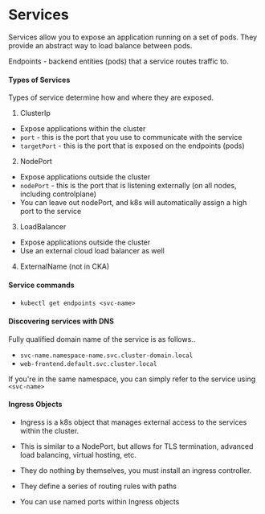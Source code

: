 # Services

Services allow you to expose an application running on a set of pods. They provide an abstract way to load balance between pods.

Endpoints - backend entities (pods) that a service routes traffic to.

#### Types of Services
Types of service determine how and where they are exposed.

1. ClusterIp
  - Expose applications within the cluster
  - `port` - this is the port that you use to communicate with the service
  - `targetPort` - this is the port that is exposed on the endpoints (pods)
2. NodePort
  - Expose applications outside the cluster
  - `nodePort` - this is the port that is listening externally (on all nodes, including controlplane)
  - You can leave out nodePort, and k8s will automatically assign a high port to the service
3. LoadBalancer
  - Expose applications outside the cluster
  - Use an external cloud load balancer as well
4. ExternalName (not in CKA)


#### Service commands
- `kubectl get endpoints <svc-name>`

#### Discovering services with DNS
Fully qualified domain name of the service is as follows..
- `svc-name.namespace-name.svc.cluster-domain.local`
- `web-frontend.default.svc.cluster.local`

If you're in the same namespace, you can simply refer to the service using `<svc-name>`

#### Ingress Objects
- Ingress is a k8s object that manages external access to the services within the cluster.

- This is similar to a NodePort, but allows for TLS termination, advanced load balancing, virtual hosting, etc.

- They do nothing by themselves, you must install an ingress controller.

- They define a series of routing rules with paths

- You can use named ports within Ingress objects
